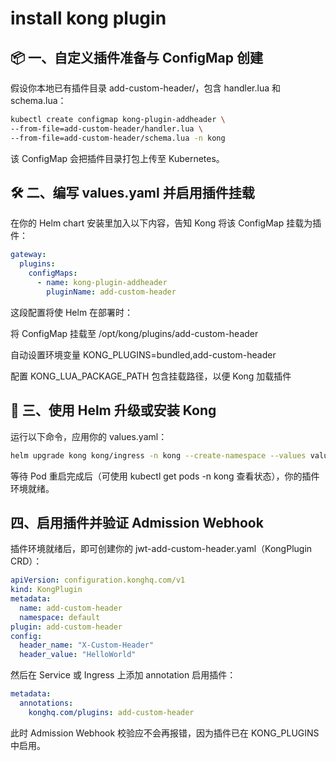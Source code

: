 # install kong plugin 

## 📦 一、自定义插件准备与 ConfigMap 创建
假设你本地已有插件目录 add-custom-header/，包含 handler.lua 和 schema.lua：

```bash
kubectl create configmap kong-plugin-addheader \
--from-file=add-custom-header/handler.lua \
--from-file=add-custom-header/schema.lua -n kong
```
该 ConfigMap 会把插件目录打包上传至 Kubernetes。


## 🛠 二、编写 values.yaml 并启用插件挂载
在你的 Helm chart 安装里加入以下内容，告知 Kong 将该 ConfigMap 挂载为插件：

```yaml
gateway:
  plugins:
    configMaps:
      - name: kong-plugin-addheader
        pluginName: add-custom-header

```
这段配置将使 Helm 在部署时：

将 ConfigMap 挂载至 /opt/kong/plugins/add-custom-header

自动设置环境变量 KONG_PLUGINS=bundled,add-custom-header

配置 KONG_LUA_PACKAGE_PATH 包含挂载路径，以便 Kong 加载插件

## 🚀 三、使用 Helm 升级或安装 Kong
运行以下命令，应用你的 values.yaml：

```bash
helm upgrade kong kong/ingress -n kong --create-namespace --values values.yaml
```
等待 Pod 重启完成后（可使用 kubectl get pods -n kong 查看状态），你的插件环境就绪。

## 四、启用插件并验证 Admission Webhook
插件环境就绪后，即可创建你的 jwt-add-custom-header.yaml（KongPlugin CRD）：
```yaml
apiVersion: configuration.konghq.com/v1
kind: KongPlugin
metadata:
  name: add-custom-header
  namespace: default
plugin: add-custom-header
config:
  header_name: "X-Custom-Header"
  header_value: "HelloWorld"
```

然后在 Service 或 Ingress 上添加 annotation 启用插件：

```yaml
metadata:
  annotations:
    konghq.com/plugins: add-custom-header

```

此时 Admission Webhook 校验应不会再报错，因为插件已在 KONG_PLUGINS 中启用。